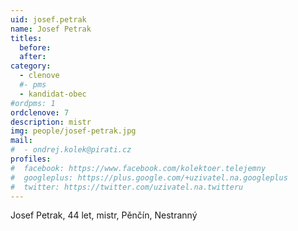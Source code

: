 ```yaml
---
uid: josef.petrak 
name: Josef Petrak 
titles:
  before: 
  after: 
category:
  - clenove
  #- pms
  - kandidat-obec
#ordpms: 1
ordclenove: 7
description: mistr
img: people/josef-petrak.jpg 
mail:
#  - ondrej.kolek@pirati.cz
profiles:
#  facebook: https://www.facebook.com/kolektoer.telejemny
#  googleplus: https://plus.google.com/+uzivatel.na.googleplus
#  twitter: https://twitter.com/uzivatel.na.twitteru
---
```


Josef Petrak, 44 let, mistr, Pěnčín, Nestranný